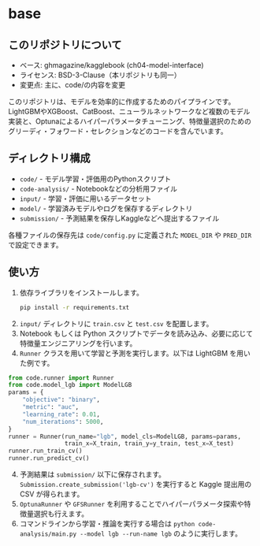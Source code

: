 # base
## このリポジトリについて
- ベース: ghmagazine/kagglebook (ch04-model-interface)
- ライセンス: BSD-3-Clause（本リポジトリも同一）
- 変更点: 主に、code/の内容を変更

このリポジトリは、モデルを効率的に作成するためのパイプラインです。LightGBMやXGBoost、CatBoost、ニューラルネットワークなど複数のモデル実装と、Optunaによるハイパーパラメータチューニング、特徴量選択のためのグリーディ・フォワード・セレクションなどのコードを含んでいます。

## ディレクトリ構成
- `code/` - モデル学習・評価用のPythonスクリプト
- `code-analysis/` - Notebookなどの分析用ファイル
- `input/` - 学習・評価に用いるデータセット
- `model/` - 学習済みモデルやログを保存するディレクトリ
- `submission/` - 予測結果を保存しKaggleなどへ提出するファイル

各種ファイルの保存先は `code/config.py` に定義された `MODEL_DIR` や `PRED_DIR` で設定できます。

## 使い方
1. 依存ライブラリをインストールします。
   ```bash
   pip install -r requirements.txt
   ```
2. `input/` ディレクトリに `train.csv` と `test.csv` を配置します。
3. Notebook もしくは Python スクリプトでデータを読み込み、必要に応じて特徴量エンジニアリングを行います。
4. `Runner` クラスを用いて学習と予測を実行します。以下は LightGBM を用いた例です。
```python
from code.runner import Runner
from code.model_lgb import ModelLGB
params = {
    "objective": "binary",
    "metric": "auc",
    "learning_rate": 0.01,
    "num_iterations": 5000,
}
runner = Runner(run_name="lgb", model_cls=ModelLGB, params=params,
                train_x=X_train, train_y=y_train, test_x=X_test)
runner.run_train_cv()
runner.run_predict_cv()
```
4. 予測結果は `submission/` 以下に保存されます。`Submission.create_submission('lgb-cv')` を実行すると Kaggle 提出用の CSV が得られます。
5. `OptunaRunner` や `GFSRunner` を利用することでハイパーパラメータ探索や特徴量選択も行えます。
6. コマンドラインから学習・推論を実行する場合は `python code-analysis/main.py --model lgb --run-name lgb` のように実行します。
